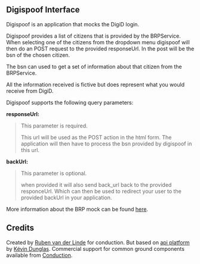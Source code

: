 Digispoof Interface
--------

Digispoof is an application that mocks the DigiD login.

Digispoof provides a list of citizens that is provided by the BRPService.
When selecting one of the citizens from the dropdown menu digispoof will then do an POST request to the provided responseUrl.
In the post will be the bsn of the chosen citizen.

The bsn can used to get a set of information about that citizen from the BRPService.

All the information received is fictive but does represent what you would receive from DigiD.

Digispoof supports the following query parameters:

**responseUrl:**
> This parameter is required.
>
> This url will be used as the POST action in the html form.
> The application will then have to process the bsn provided by digispoof in this url.

**backUrl:**
> This parameter is optional.
>
> when provided it will also send back_url back to the provided responceUrl.
> Which can then be used to redirect your user to the provided backUrl in your application.



More information about the BRP mock can be found [here](https://https://github.com/ConductionNL/brpservice).



Credits
-------

Created by [Ruben van der Linde](https://www.conduction.nl/team) for conduction. But based on [api platform](https://api-platform.com) by [Kévin Dunglas](https://dunglas.fr). Commercial support for common ground components available from [Conduction](https://www.conduction.nl).
